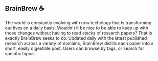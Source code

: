 ## BrainBrew ☕

The world is constantly evolving with new techology that is transforming our lives on a daily basis. Wouldn't it be nice to be able to keep up with these changes without having to read stacks of research papers? That is exactly BrainBrew seeks to do. Updated daily with the latest published research across a variety of domains, BrainBrew distills each paper into a short, easily digestible post. Users can browse by tags, or search for specific topics. 


